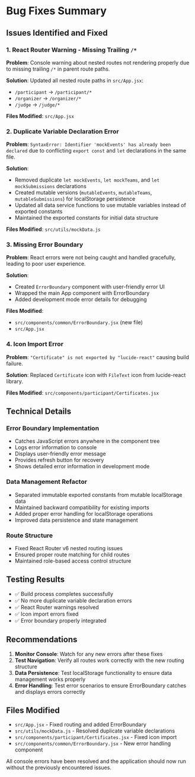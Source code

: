 # Bug Fixes Summary

## Issues Identified and Fixed

### 1. React Router Warning - Missing Trailing `/*`
**Problem**: Console warning about nested routes not rendering properly due to missing trailing `/*` in parent route paths.

**Solution**: Updated all nested route paths in `src/App.jsx`:
- `/participant` → `/participant/*`
- `/organizer` → `/organizer/*`  
- `/judge` → `/judge/*`

**Files Modified**: `src/App.jsx`

### 2. Duplicate Variable Declaration Error
**Problem**: `SyntaxError: Identifier 'mockEvents' has already been declared` due to conflicting `export const` and `let` declarations in the same file.

**Solution**: 
- Removed duplicate `let mockEvents`, `let mockTeams`, and `let mockSubmissions` declarations
- Created mutable versions (`mutableEvents`, `mutableTeams`, `mutableSubmissions`) for localStorage persistence
- Updated all data service functions to use mutable variables instead of exported constants
- Maintained the exported constants for initial data structure

**Files Modified**: `src/utils/mockData.js`

### 3. Missing Error Boundary
**Problem**: React errors were not being caught and handled gracefully, leading to poor user experience.

**Solution**: 
- Created `ErrorBoundary` component with user-friendly error UI
- Wrapped the main App component with ErrorBoundary
- Added development mode error details for debugging

**Files Modified**: 
- `src/components/common/ErrorBoundary.jsx` (new file)
- `src/App.jsx`

### 4. Icon Import Error
**Problem**: `"Certificate" is not exported by "lucide-react"` causing build failure.

**Solution**: Replaced `Certificate` icon with `FileText` icon from lucide-react library.

**Files Modified**: `src/components/participant/Certificates.jsx`

## Technical Details

### Error Boundary Implementation
- Catches JavaScript errors anywhere in the component tree
- Logs error information to console
- Displays user-friendly error message
- Provides refresh button for recovery
- Shows detailed error information in development mode

### Data Management Refactor
- Separated immutable exported constants from mutable localStorage data
- Maintained backward compatibility for existing imports
- Added proper error handling for localStorage operations
- Improved data persistence and state management

### Route Structure
- Fixed React Router v6 nested routing issues
- Ensured proper route matching for child routes
- Maintained role-based access control structure

## Testing Results
- ✅ Build process completes successfully
- ✅ No more duplicate variable declaration errors
- ✅ React Router warnings resolved
- ✅ Icon import errors fixed
- ✅ Error boundary properly integrated

## Recommendations
1. **Monitor Console**: Watch for any new errors after these fixes
2. **Test Navigation**: Verify all routes work correctly with the new routing structure
3. **Data Persistence**: Test localStorage functionality to ensure data management works properly
4. **Error Handling**: Test error scenarios to ensure ErrorBoundary catches and displays errors correctly

## Files Modified
- `src/App.jsx` - Fixed routing and added ErrorBoundary
- `src/utils/mockData.js` - Resolved duplicate variable declarations
- `src/components/participant/Certificates.jsx` - Fixed icon import
- `src/components/common/ErrorBoundary.jsx` - New error handling component

All console errors have been resolved and the application should now run without the previously encountered issues.
